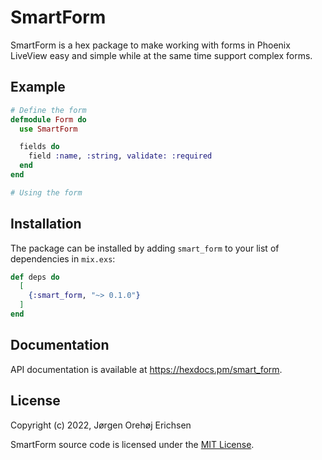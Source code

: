 # SmartForm

SmartForm is a hex package to make working with forms in Phoenix LiveView easy and simple while at the same time support complex forms.

## Example

```elixir
# Define the form
defmodule Form do
  use SmartForm

  fields do
    field :name, :string, validate: :required
  end
end

# Using the form
```

## Installation

The package can be installed by adding `smart_form` to your list of dependencies in `mix.exs`:

```elixir
def deps do
  [
    {:smart_form, "~> 0.1.0"}
  ]
end
```

## Documentation

API documentation is available at <https://hexdocs.pm/smart_form>.

## License

Copyright (c) 2022, Jørgen Orehøj Erichsen

SmartForm source code is licensed under the [MIT License](LICENSE.md).
